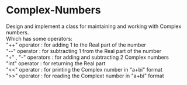 # Complex-Numbers
Design and implement a class for maintaining and working with Complex numbers.  
Which has some operators:  
"++" operator : for adding 1 to the Real part of the number  
"--" operator : for subtracting 1 from the Real part of the number  
"+" , "-" operators : for adding and subtracting 2 Complex numbers  
"int" operator : for returning the Real part  
"<<" operator : for printing the Complex number in "a+bi" format  
">>" operator : for reading the Complext number in "a+bi" format
